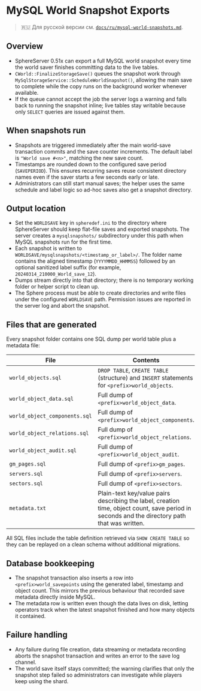 # MySQL World Snapshot Exports

> 🇷🇺 Для русской версии см. [`docs/ru/mysql-world-snapshots.md`](ru/mysql-world-snapshots.md).

## Overview
- SphereServer 0.51x can export a full MySQL world snapshot every time the world saver finishes committing data to the live tables.
- `CWorld::FinalizeStorageSave()` queues the snapshot work through `MySqlStorageService::ScheduleWorldSnapshot()`, allowing the main save to complete while the copy runs on the background worker whenever available.
- If the queue cannot accept the job the server logs a warning and falls back to running the snapshot inline; live tables stay writable because only `SELECT` queries are issued against them.

## When snapshots run
- Snapshots are triggered immediately after the main world-save transaction commits and the save counter increments. The default label is `"World save #<n>"`, matching the new save count.
- Timestamps are rounded down to the configured save period (`SAVEPERIOD`). This ensures recurring saves reuse consistent directory names even if the saver starts a few seconds early or late.
- Administrators can still start manual saves; the helper uses the same schedule and label logic so ad-hoc saves also get a snapshot directory.

## Output location
- Set the `WORLDSAVE` key in `spheredef.ini` to the directory where SphereServer should keep flat-file saves and exported snapshots. The server creates a `mysqlsnapshots/` subdirectory under this path when MySQL snapshots run for the first time.
- Each snapshot is written to `WORLDSAVE/mysqlsnapshots/<timestamp_or_label>/`. The folder name contains the aligned timestamp (`YYYYMMDD_HHMMSS`) followed by an optional sanitized label suffix (for example, `20240314_210000_World_save_12`).
- Dumps stream directly into that directory; there is no temporary working folder or helper script to clean up.
- The Sphere process must be able to create directories and write files under the configured `WORLDSAVE` path. Permission issues are reported in the server log and abort the snapshot.

## Files that are generated
Every snapshot folder contains one SQL dump per world table plus a metadata file:

| File | Contents |
| ---- | -------- |
| `world_objects.sql` | `DROP TABLE`, `CREATE TABLE` (structure) and `INSERT` statements for `<prefix>world_objects`. |
| `world_object_data.sql` | Full dump of `<prefix>world_object_data`. |
| `world_object_components.sql` | Full dump of `<prefix>world_object_components`. |
| `world_object_relations.sql` | Full dump of `<prefix>world_object_relations`. |
| `world_object_audit.sql` | Full dump of `<prefix>world_object_audit`. |
| `gm_pages.sql` | Full dump of `<prefix>gm_pages`. |
| `servers.sql` | Full dump of `<prefix>servers`. |
| `sectors.sql` | Full dump of `<prefix>sectors`. |
| `metadata.txt` | Plain-text key/value pairs describing the label, creation time, object count, save period in seconds and the directory path that was written. |

All SQL files include the table definition retrieved via `SHOW CREATE TABLE` so they can be replayed on a clean schema without additional migrations.

## Database bookkeeping
- The snapshot transaction also inserts a row into `<prefix>world_savepoints` using the generated label, timestamp and object count. This mirrors the previous behaviour that recorded save metadata directly inside MySQL.
- The metadata row is written even though the data lives on disk, letting operators track when the latest snapshot finished and how many objects it contained.

## Failure handling
- Any failure during file creation, data streaming or metadata recording aborts the snapshot transaction and writes an error to the save log channel.
- The world save itself stays committed; the warning clarifies that only the snapshot step failed so administrators can investigate while players keep using the shard.

